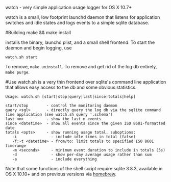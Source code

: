 watch - very simple application usage logger for OS X 10.7+

watch is a small, low footprint launchd daemon that listens for application switches and idle states and logs events to a simple sqlite database.

#Building
	make && make install

installs the binary, launchd plist, and a small shell frontend. To start the daemon and begin logging, use

	watch.sh start

To remove, `make uninstall`. To remove and get rid of the log db entirely, `make purge`.

#Use
watch.sh is a very thin frontend over sqlite's command line application that allows easy access to the db and some obvious statistics.

	Usage: watch.sh [start|stop|query|last|since|totals|help]

	start/stop        - control the monitoring daemon
	query <sql>       - directly query the log db via the sqlite command line application (see watch.sh query '.schema')
	last <n>          - show the last n events
	since <datetime>  - show all events since the given ISO 8601-formatted date
	totals <opts>     - show running usage total. suboptions:
	   -i               - include idle times in total (false)
	   -f:-t <datetime> - from/to: limit totals to specified ISO 8601 timerange
	   -m <seconds>     - minimum event duration to include in totals (5s)
	   -d               - show per-day average usage rather than sum
	   -a               - include everything

Note that some functions of the shell script require sqlite 3.8.3, available in OS X 10.10+ and on previous versions via [homebrew](http://brew.sh).